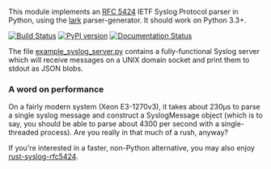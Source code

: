 This module implements an [RFC 5424](https://tools.ietf.org/html/rfc5424) IETF Syslog Protocol parser in Python, using the [lark](https://github.com/lark-parser/lark) parser-generator. It should work on Python 3.3+.

[![Build Status](https://travis-ci.com/EasyPost/syslog-rfc5424-parser.svg?branch=master)](https://travis-ci.com/EasyPost/syslog-rfc5424-parser)
[![PyPI version](https://badge.fury.io/py/syslog-rfc5424-parser.svg)](https://badge.fury.io/py/syslog-rfc5424-parser)
[![Documentation Status](https://readthedocs.org/projects/syslog-rfc5424-parser/badge/?version=latest)](https://syslog-rfc5424-parser.readthedocs.io/en/latest/?badge=latest)

The file [example_syslog_server.py](example_syslog_server.py) contains a fully-functional Syslog server which will receive messages on a UNIX domain socket and print them to stdout as JSON blobs.

### A word on performance
On a fairly modern system (Xeon E3-1270v3), it takes about 230µs to parse a single syslog message and construct a SyslogMessage object (which is to say, you should be able to parse about 4300 per second with a single-threaded process). Are you really in that much of a rush, anyway?

If you're interested in a faster, non-Python alternative, you may also enjoy
[rust-syslog-rfc5424](https://github.com/Roguelazer/rust-syslog-rfc5424).
